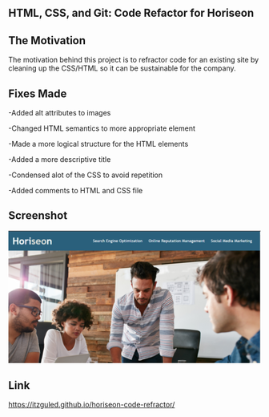 ## HTML, CSS, and Git: Code Refactor for Horiseon

## The Motivation


The motivation behind this project is to refractor code for an existing site by cleaning up the CSS/HTML so it can be sustainable for the company.  

## Fixes Made


-Added alt attributes to images

-Changed HTML semantics to more appropriate element

-Made a more logical structure for the HTML elements

-Added a more descriptive title 

-Condensed alot of the CSS to avoid repetition

-Added comments to HTML and CSS file


## Screenshot

![Horiseon](assets/images/hero.PNG)

## Link
https://itzguled.github.io/horiseon-code-refractor/
